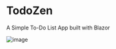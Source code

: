 # TodoZen
A Simple To-Do List App built with Blazor

![image](https://github.com/alenscaria/TodoZen/assets/63664995/41f65490-a31f-4ac0-933e-39750d59532e)

